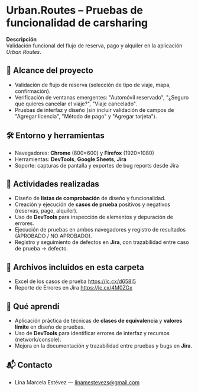 # Urban.Routes – Pruebas de funcionalidad de carsharing

**Descripción**  
Validación funcional del flujo de reserva, pago y alquiler en la aplicación *Urban Routes*.

## 🎯 Alcance del proyecto
- Validación de flujo de reserva (selección de tipo de viaje, mapa, confirmación).
- Verificación de ventanas emergentes: "Automóvil reservado", "¿Seguro que quieres cancelar el viaje?", "Viaje cancelado".
- Pruebas de interfaz y diseño (sin incluir validación de campos de "Agregar licencia", "Método de pago" y "Agregar tarjeta").

## 🛠️ Entorno y herramientas
- Navegadores: **Chrome** (800×600) y **Firefox** (1920×1080)  
- Herramientas: **DevTools**, **Google Sheets**, **Jira**  
- Soporte: capturas de pantalla y exportes de bug reports desde Jira

## 🧩 Actividades realizadas
- Diseño de **listas de comprobación** de diseño y funcionalidad.  
- Creación y ejecución de **casos de prueba** positivos y negativos (reservas, pago, alquiler).  
- Uso de **DevTools** para inspección de elementos y depuración de errores.  
- Ejecución de pruebas en ambos navegadores y registro de resultados (APROBADO / NO APROBADO).  
- Registro y seguimiento de defectos en **Jira**, con trazabilidad entre caso de prueba → defecto.

## 📂 Archivos incluidos en esta carpeta

 - Excel de los casos de prueba https://lc.cx/d658I5
 - Reporte de Errores en Jira https://lc.cx/4M0ZGx  

## 🚀 Qué aprendí
- Aplicación práctica de técnicas de **clases de equivalencia** y **valores límite** en diseño de pruebas.  
- Uso de **DevTools** para identificar errores de interfaz y recursos (network/console).  
- Mejora en la documentación y trazabilidad entre pruebas y bugs en **Jira**.

## 📬 Contacto
- Lina Marcela Estévez — linamestevezs@gmail.com
